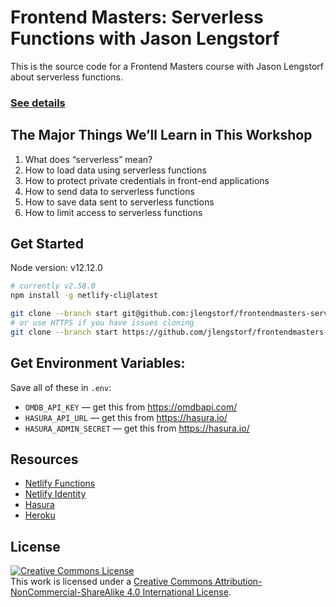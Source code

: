 # Frontend Masters: Serverless Functions with Jason Lengstorf

This is the source code for a Frontend Masters course with Jason Lengstorf about serverless functions.

### [See details](https://frontendmasters.com/workshops/serverless-functions/)

## The Major Things We’ll Learn in This Workshop

1. What does “serverless” mean?
2. How to load data using serverless functions
3. How to protect private credentials in front-end applications
4. How to send data to serverless functions
5. How to save data sent to serverless functions
6. How to limit access to serverless functions

## Get Started

Node version: v12.12.0

```bash
# currently v2.58.0
npm install -g netlify-cli@latest
```

```bash
git clone --branch start git@github.com:jlengstorf/frontendmasters-serverless.git
# or use HTTPS if you have issues cloning
git clone --branch start https://github.com/jlengstorf/frontendmasters-serverless.git
```

## Get Environment Variables:

Save all of these in `.env`:

- `OMDB_API_KEY` — get this from https://omdbapi.com/
- `HASURA_API_URL` — get this from https://hasura.io/
- `HASURA_ADMIN_SECRET` — get this from https://hasura.io/

## Resources

- [Netlify Functions](https://www.netlify.com/products/functions/?utm_source=fem-sls&utm_medium=functions-jl&utm_campaign=devex)
- [Netlify Identity](https://docs.netlify.com/visitor-access/identity/?utm_source=fem-sls&utm_medium=functions-jl&utm_campaign=devex)
- [Hasura](https://cloud.hasura.io/)
- [Heroku](https://www.heroku.com/)

## License

<a rel="license" href="http://creativecommons.org/licenses/by-nc-sa/4.0/"><img alt="Creative Commons License" style="border-width:0" src="https://i.creativecommons.org/l/by-nc-sa/4.0/88x31.png" /></a><br />This work is licensed under a <a rel="license" href="http://creativecommons.org/licenses/by-nc-sa/4.0/">Creative Commons Attribution-NonCommercial-ShareAlike 4.0 International License</a>.

